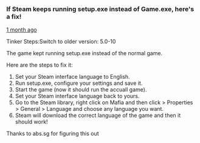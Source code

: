 ### If Steam keeps running setup.exe instead of Game.exe, here's a fix!

[1 month ago](https://www.protondb.com/app/40990#IpyoqQx04u)

Tinker Steps:Switch to older version: 5.0-10

The game kept running setup.exe instead of the normal game.

Here are the steps to fix it:

1. Set your Steam interface language to English.
2. Run setup.exe, configure your settings and save it.
3. Start the game (now it should run the accuall game).
4. Set your Steam interface language back to yours.
5. Go to the Steam library, right click on Mafia and then click > Properties > General > Language and choose any language you want.
6. Steam will download the correct language of the game and then it should work!

Thanks to abs.sg for figuring this out